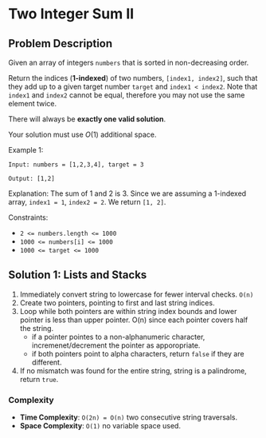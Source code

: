 # Two Integer Sum II

## Problem Description

Given an array of integers `numbers` that is sorted in non-decreasing order.

Return the indices (**1-indexed**) of two numbers, `[index1, index2]`, such that they add up to a given target number `target` and `index1 < index2`. Note that `index1` and `index2` cannot be equal, therefore you may not use the same element twice.

There will always be **exactly one valid solution**.

Your solution must use $O(1)$ additional space.

Example 1:

```
Input: numbers = [1,2,3,4], target = 3

Output: [1,2]
```

Explanation:
The sum of 1 and 2 is 3. Since we are assuming a 1-indexed array, `index1 = 1`, `index2 = 2`. We return `[1, 2]`.

Constraints:
- `2 <= numbers.length <= 1000`
- `1000 <= numbers[i] <= 1000`
- `1000 <= target <= 1000`


## Solution 1: Lists and Stacks

1. Immediately convert string to lowercase for fewer interval checks. `O(n)`
2. Create two pointers, pointing to first and last string indices.
3. Loop while both pointers are within string index bounds and lower pointer is less than upper pointer. O(n) since each pointer covers half the string.
    - if a pointer pointes to a non-alphanumeric character, incremenet/decrement the pointer as apporopriate.
    - if both pointers point to alpha characters, return `false` if they are different.
4. If no mismatch was found for the entire string, string is a palindrome, return `true`.

### Complexity
- **Time Complexity**: `O(2n) = O(n)` two consecutive string traversals.
- **Space Complexity**: `O(1)` no variable space used.